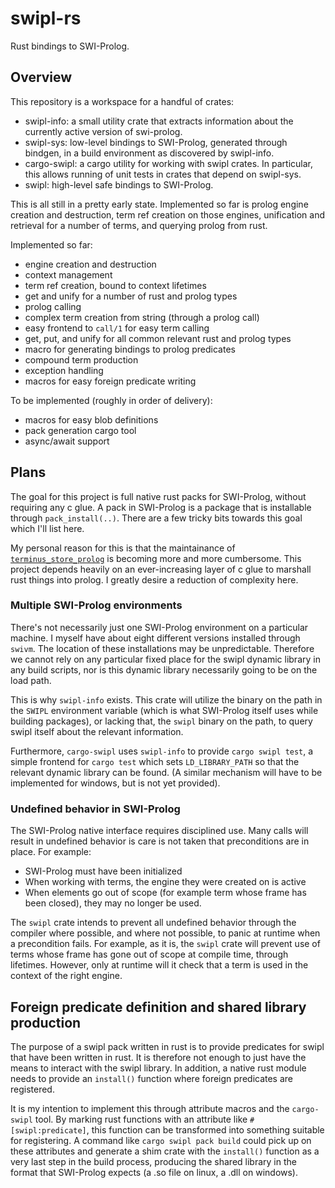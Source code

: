 # swipl-rs
Rust bindings to SWI-Prolog.

## Overview
This repository is a workspace for a handful of crates:
- swipl-info: a small utility crate that extracts information about the currently active version of swi-prolog.
- swipl-sys: low-level bindings to SWI-Prolog, generated through bindgen, in a build environment as discovered by swipl-info.
- cargo-swipl: a cargo utility for working with swipl crates. In particular, this allows running of unit tests in crates that depend on swipl-sys.
- swipl: high-level safe bindings to SWI-Prolog.

This is all still in a pretty early state. Implemented so far is prolog engine creation and destruction, term ref creation on those engines, unification and retrieval for a number of terms, and querying prolog from rust. 

Implemented so far:
- engine creation and destruction
- context management
- term ref creation, bound to context lifetimes
- get and unify for a number of rust and prolog types
- prolog calling
- complex term creation from string (through a prolog call)
- easy frontend to `call/1` for easy term calling
- get, put, and unify for all common relevant rust and prolog types
- macro for generating bindings to prolog predicates
- compound term production
- exception handling
- macros for easy foreign predicate writing

To be implemented (roughly in order of delivery):
- macros for easy blob definitions
- pack generation cargo tool
- async/await support

## Plans
The goal for this project is full native rust packs for SWI-Prolog, without requiring any c glue. A pack in SWI-Prolog is a package that is installable through `pack_install(..)`. There are a few tricky bits towards this goal which I'll list here.

My personal reason for this is that the maintainance of [`terminus_store_prolog`](https://github.com/terminusdb/terminus_store_prolog/) is becoming more and more cumbersome. This project depends heavily on an ever-increasing layer of c glue to marshall rust things into prolog. I greatly desire a reduction of complexity here. 

### Multiple SWI-Prolog environments
There's not necessarily just one SWI-Prolog environment on a particular machine. I myself have about eight different versions installed through `swivm`. The location of these installations may be unpredictable. Therefore we cannot rely on any particular fixed place for the swipl dynamic library in any build scripts, nor is this dynamic library necessarily going to be on the load path.

This is why `swipl-info` exists. This crate will utilize the binary on the path in the `SWIPL` environment variable (which is what SWI-Prolog itself uses while building packages), or lacking that, the `swipl` binary on the path, to query swipl itself about the relevant information.

Furthermore, `cargo-swipl` uses `swipl-info` to provide `cargo swipl test`, a simple frontend for `cargo test` which sets `LD_LIBRARY_PATH` so that the relevant dynamic library can be found. (A similar mechanism will have to be implemented for windows, but is not yet provided).

### Undefined behavior in SWI-Prolog
The SWI-Prolog native interface requires disciplined use. Many calls will result in undefined behavior is care is not taken that preconditions are in place. For example:
- SWI-Prolog must have been initialized
- When working with terms, the engine they were created on is active
- When elements go out of scope (for example term whose frame has been closed), they may no longer be used.

The `swipl` crate intends to prevent all undefined behavior through the compiler where possible, and where not possible, to panic at runtime when a precondition fails. For example, as it is, the `swipl` crate will prevent use of terms whose frame has gone out of scope at compile time, through lifetimes. However, only at runtime will it check that a term is used in the context of the right engine.

## Foreign predicate definition and shared library production
The purpose of a swipl pack written in rust is to provide predicates for swipl that have been written in rust. It is therefore not enough to just have the means to interact with the swipl library. In addition, a native rust module needs to provide an `install()` function where foreign predicates are registered.

It is my intention to implement this through attribute macros and the `cargo-swipl` tool. By marking rust functions with an attribute like `#[swipl:predicate]`, this function can be transformed into something suitable for registering. A command like `cargo swipl pack build` could pick up on these attributes and generate a shim crate with the `install()` function as a very last step in the build process, producing the shared library in the format that SWI-Prolog expects (a .so file on linux, a .dll on windows).
